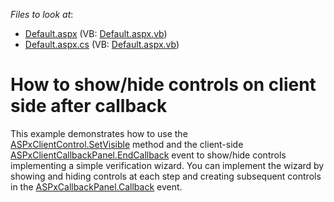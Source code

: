 <!-- default file list -->
*Files to look at*:

* [Default.aspx](./CS/Default.aspx) (VB: [Default.aspx.vb](./VB/Default.aspx.vb))
* [Default.aspx.cs](./CS/Default.aspx.cs) (VB: [Default.aspx.vb](./VB/Default.aspx.vb))
<!-- default file list end -->
# How to show/hide controls on client side after callback


<p>This example demonstrates how to use the <a href="https://documentation.devexpress.com/#AspNet/DevExpressWebScriptsASPxClientControl_SetVisibletopic">ASPxClientControl.SetVisible</a> method and the client-side <a href="https://documentation.devexpress.com/#AspNet/DevExpressWebScriptsASPxClientCallbackPanel_EndCallbacktopic">ASPxClientCallbackPanel.EndCallback</a> event to show/hide controls implementing a simple verification wizard. You can implement the wizard by showing and hiding controls at each step and creating subsequent controls in the <a href="https://documentation.devexpress.com/#AspNet/DevExpressWebASPxCallbackPanel_Callbacktopic">ASPxCallbackPanel.Callback</a> event.</p>

<br/>


